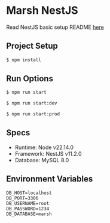 # Marsh NestJS

Read NestJS basic setup README [here](./docs/README.md)


## Project Setup

``` bash
$ npm install
```

## Run Options

``` bash
$ npm run start

$ npm run start:dev

$ npm run start:prod
```

## Specs

- Runtime: Node v22.14.0
- Framework: NestJS v11.2.0
- Database: MySQL 8.0


## Environment Variables

``` dotenv
DB_HOST=localhost
DB_PORT=3306
DB_USERNAME=root
DB_PASSWORD=1234
DB_DATABASE=marsh
```
